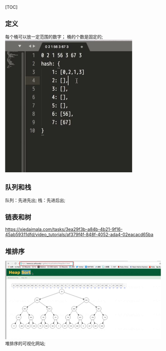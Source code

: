 [TOC]


## 定义
每个桶可以放一定范围的数字；
桶的个数是固定的;
![](15.3桶排序和基数排序_队列栈-链表树和堆排序_files/6c014080-86fa-464d-b54a-b4a4a7b51b8d.jpg)

## 队列和栈
队列：先进先出;
栈：先进后出;

## 链表和树
https://xiedaimala.com/tasks/3ea29f3b-a84b-4b21-9f16-45ab59311dfd/video_tutorials/af379f4f-848f-4052-ada4-02eacacd65ba


## 堆排序
![](15.3桶排序和基数排序_队列栈-链表树和堆排序_files/5061897a-a774-4a83-8a00-d39947a6e5c3.jpg)
堆排序的可视化网站;
